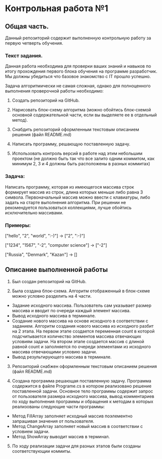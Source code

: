 # Контрольная работа №1

## Общая часть.

Данный репозиторий содержит выполненную контрольную работу за первую четверть обучения.

### Текст задания.
Данная работа необходима для проверки ваших знаний и навыков по итогу прохождения первого блока обучения на программе разработчик. Мы должны убедиться что базовое знакомство с IT прошло успешно.

Задача алгоритмически не самая сложная, однако для полноценного выполнения проверочной работы необходимо:

1. Создать репозиторий на GitHub.

2. Нарисовать блок-схему алгоритма (можно обойтись блок-схемой основной содержательной части, если вы выделяете ее в отдельный метод).

3. Снабдить репозиторий оформленным текстовым описанием решения (файл README.md)

4. Написать программу, решающую поставленную задачу.

5. Использовать контроль версий в работе над этим небольшим проектом (не должно быть так что все залито одним коммитом, как минимум 2, 3 и 4 должны быть расположены в разных коммитах)

### Задача:

Написать программу, которая из имеющегося массива строк формирует массив из строк, длина которых меньше либо равна 3 символа. Первоначальный массив можно ввести с клавиатуры, либо задать на старте выполнения алгоритма. При решении не рекомендуется пользоваться коллекциями, лучше обойтись исключительно массивами.

### Примеры:

["hello", "2", "world", ":-)"] -> ["2", ":-)"]

["1234", "1567", "-2", "computer science"] -> ["-2"]

["Russia", "Denmark", "Kazan"] -> []


## Описание выполненной работы

1. Был создан репозиторий на GitHub.

2. Была создана блок-схема. Алгоритм отображенный в блок-схеме можно условно разделить на 4 части.
* Задание исходного массива. Пользователь сам указывает размер массива и вводит по очереди каждый элемент массива.
* Вывод исходного массива в терминале.
* Создание нового массива на основе исходного в соответствии с заданием. Алгоритм создания нового массива из исходного разбит на 2 этапа. На первом этапе создается переменная count в которой подсчитывается количество элементов массива отвечающих условиям задачи. На втором этапе создается массив c длиной равной count и заполняется по очереди элементами из исходного массива отвечающими условию задачи.
* Вывод результирующего массива в терминале.

3. Репозиторий снабжен оформленным текстовым описанием решения (файл README.md)

4. Создана программа решающая поставленную задачу. Программа содержится в файле Programe.cs в котором реализовано решение поставленной задачи. Основное тело программы содержит запрос от пользователя размера исходного массива, вывод комментариев по ходу выполнения программы и обращения к методам в которых реализованы следующие части программы:
* Метод FillArray заполняет исходный массив поэлементно запрашивая значения от пользователя.
* Метод ChangeArray заполняет новый массив в соответствии с условием задачи.
* Метод ShowArray выводит массив в терминал.

5. По ходу реализации задачи для разных этапов были созданы соответствующии коммиты.